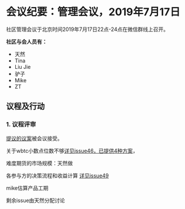 # 会议纪要：管理会议，2019年7月17日

社区管理会议于北京时间2019年7月17日22点-24点在微信群线上召开。

**社区与会人员有：**

- 天然
- Tina
- Liu Jie
- 驴子
- Mike
- ZT

## 议程及行动

### 1. 议程评审

[提议的议案](https://github.com/carboclan/pm/issues/41)被会议接受。


关于wbtc小数点位数不够[详见issue46，已提供4种方案](https://github.com/carboclan/pm/issues/46)， 
 
难度期货的市场规模：天然做
 
各参与方的决策流程和收益计算 [详见issue49](https://github.com/carboclan/pm/issues/49)
 
 
mike估算产品工期
 
剩余issue由天然分配讨论
